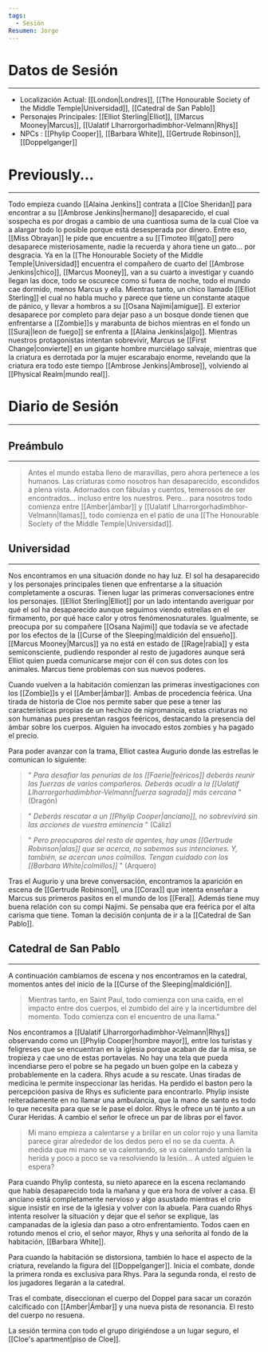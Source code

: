 ```yaml
---
tags:
  - Sesión
Resumen: Jorge
---
```

# Datos de Sesión
---
- Localización Actual: [[London|Londres]], [[The Honourable Society of the Middle Temple|Universidad]], [[Catedral de San Pablo]]
- Personajes Principales: [[Elliot Sterling|Elliot]], [[Marcus Mooney|Marcus]], [[Ualatif Llharrorgorhadimbhor-Velmann|Rhys]]
- NPCs : [[Phylip Cooper]], [[Barbara White]], [[Gertrude Robinson]], [[Doppelganger]]
# Previously...
---
Todo empieza cuando [[Alaina Jenkins]] contrata a [[Cloe Sheridan]] para encontrar a su [[Ambrose Jenkins|hermano]] desaparecido, el cual sospecha es por drogas a cambio de una cuantiosa suma de la cual Cloe va a alargar todo lo posible porque está desesperada por dinero. Entre eso, [[Miss Obrayan]] le pide que encuentre a su [[Timoteo III|gato]] pero desaparece misteriosamente, nadie la recuerda y ahora tiene un gato... por desgracia. Ya en la [[The Honourable Society of the Middle Temple|Universidad]] encuentra el compañero de cuarto del [[Ambrose Jenkins|chico]], [[Marcus Mooney]], van a su cuarto a investigar y cuando llegan las doce, todo se oscurece como si fuera de noche, todo el mundo cae dormido, menos Marcus y ella. Mientras tanto, un chico llamado [[Elliot Sterling]] el cual no habla mucho y parece que tiene un constante ataque de pánico, y llevar a hombros a su [[Osana Najimi|amigue]]. El exterior desaparece por completo para dejar paso a un bosque donde tienen que enfrentarse a [[Zombie]]s y marabunta de bichos mientras en el fondo un [[Suraj|leon de fuego]] se enfrenta a [[Alaina Jenkins|algo]]. Mientras nuestros protagonistas intentan sobrevivir, Marcus se [[First Change|convierte]] en un gigante hombre murciélago salvaje, mientras que la criatura es derrotada por la mujer escarabajo enorme, revelando que la criatura era todo este tiempo [[Ambrose Jenkins|Ambrose]], volviendo al [[Physical Realm|mundo real]].

# Diario de Sesión
---
## Preámbulo
---
>Antes el mundo estaba lleno de maravillas, pero ahora pertenece a los humanos. Las criaturas como nosotros han desaparecido, escondidos a plena vista. Adornados con fábulas y cuentos, temerosos de ser encontrados… incluso entre los nuestros. Pero… para nosotros todo comienza entre [[Amber|ámbar]] y [[Ualatif Llharrorgorhadimbhor-Velmann|llamas]], todo comienza en el patio de una [[The Honourable Society of the Middle Temple|Universidad]].
## Universidad
___
Nos encontramos en una situación donde no hay luz. El sol ha desaparecido y los personajes principales tienen que enfrentarse a la situación completamente a oscuras. Tienen lugar las primeras conversaciones entre los personajes. [[Elliot Sterling|Elliot]] por un lado intentando averiguar por qué el sol ha desaparecido aunque seguimos viendo estrellas en el firmamento, por qué hace calor y otros fenómenosnaturales. Igualmente, se preocupa por su compañere [[Osana Najimi]] que todavía se ve afectade por los efectos de la [[Curse of the Sleeping|maldición del ensueño]]. [[Marcus Mooney|Marcus]] ya no está en estado de [[Rage|rabia]] y esta semiconsciente, pudiendo responder al resto de jugadores aunque será Elliot quien pueda comunicarse mejor con él con sus dotes con los animales. Marcus tiene problemas con sus nuevos poderes.

Cuando vuelven a la habitación comienzan las primeras investigaciones con los [[Zombie]]s y el [[Amber|ámbar]]. Ambas de procedencia feérica. Una tirada de historia de Cloe nos permite saber que pese a tener las características propias de un hechizo de nigromancia, estas criaturas no son humanas pues presentan rasgos feéricos, destacando la presencia del ámbar sobre los cuerpos. Alguien ha invocado estos zombies y ha pagado el precio.

Para poder avanzar con la trama, Elliot castea Augurio  donde las estrellas le comunican lo siguiente:

> " *Para desafiar las penurias de los [[Faerie|feéricos]] deberás reunir las fuerzas de varios compañeros. Deberás acudir a la [[Ualatif Llharrorgorhadimbhor-Velmann|fuerza sagrada]] más cercana* " (Dragón)

>" *Deberás rescatar a un [[Phylip Cooper|anciano]], no sobrevivirá sin las acciones de vuestra eminencia* " (Cáliz)

>" *Pero preocuparos del resto de agentes, hay unas [[Gertrude Robinson|alas]] que se acerca, no sabemos sus intenciones. Y, también, se acercan unos colmillos. Tengan cuidado con los [[Barbara White|colmillos]]* " (Arquero)

Tras el Augurio  y una breve conversación, encontramos la aparición  en escena de [[Gertrude Robinson]], una [[Corax]] que intenta enseñar a Marcus sus primeros pasitos en el mundo de los [[Fera]]. Además tiene muy buena relación con su compi Najimi. Se pensaba que era feérica por el alta carisma que tiene. Toman la decisión conjunta de ir a la [[Catedral de San Pablo]].
## Catedral de San Pablo
___
A continuación cambiamos de escena y nos encontramos en la catedral, momentos antes del inicio de la [[Curse of the Sleeping|maldición]].

>Mientras tanto, en Saint Paul, todo comienza con una caída, en el impacto entre dos cuerpos, el zumbido del aire y la incertidumbre del momento. Todo comienza con el encuentro de una llama.”

Nos encontramos a [[Ualatif Llharrorgorhadimbhor-Velmann|Rhys]] observando como un [[Phylip Cooper|hombre mayor]], entre los turistas y feligreses que se encuentran en la iglesia porque acaban de dar la misa, se tropieza y cae uno de estas portavelas. No hay una tela que pueda incendiarse pero el pobre se ha pegado un buen golpe en la cabeza y probablemente en la cadera. Rhys acude a su rescate. Unas tiradas de medicina le permite inspeccionar las heridas. Ha perdido el baston pero la percepcióon pasiva de Rhys es suficiente para encontrarlo. Phylip insiste reiteradamente en no llamar una ambulancia, que la mano de santo es todo lo que necesita para que se le pase el dolor. Rhys le ofrece un té junto a un Curar Heridas. A cambio el señor le ofrece un par de libras por el favor.

>Mi mano empieza a calentarse y a brillar en un color rojo y una llamita parece girar alrededor de los dedos pero el no se da cuenta. A medida que mi mano se va calentando, se va calentando también la herida y poco a poco se va resolviendo la lesión... A usted alguien le espera?

Para cuando Phylip contesta, su nieto aparece en la escena reclamando que había desaparecido toda la mañana y que era hora de volver a casa. El anciano está completamente nervioso y algo asustado mientras el crio sigue insistir en irse de la iglesia y volver con la abuela. Para cuando Rhys intenta resolver la situación y dejar que el señor se explique, las campanadas de la iglesia dan paso a otro enfrentamiento. Todos caen en rotundo menos el crio, el señor mayor, Rhys y una señorita al fondo de la habitación, [[Barbara White]]. 

Para cuando la habitación se distorsiona, también lo hace el aspecto de la criatura, revelando la figura del [[Doppelganger]]. Inicia el combate, donde la primera ronda es exclusiva para Rhys. Para la segunda ronda, el resto de los jugadores llegarán a la catedral.

Tras el combate, diseccionan el cuerpo del Doppel para sacar un corazón calcificado con [[Amber|Ámbar]] y una nueva pista de resonancia. El resto del cuerpo no resuena.

La sesión termina con todo el grupo dirigiéndose a un lugar seguro, el [[Cloe's apartment|piso de Cloe]].